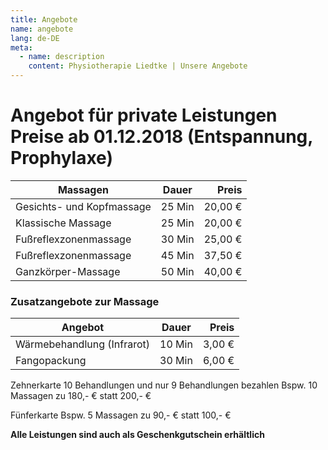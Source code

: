 ```yaml
---
title: Angebote
name: angebote
lang: de-DE
meta:
  - name: description
    content: Physiotherapie Liedtke | Unsere Angebote
---
```


# Angebot für private Leistungen Preise ab 01.12.2018 (Entspannung, Prophylaxe)

| Massagen                  | Dauer  | Preis   |
| ------------------------- |:------:| -------:|
| Gesichts- und Kopfmassage | 25 Min | 20,00 € |
| Klassische Massage        | 25 Min | 20,00 € |
| Fußreflexzonenmassage     | 30 Min | 25,00 € |
| Fußreflexzonenmassage     | 45 Min | 37,50 € |
| Ganzkörper-Massage        | 50 Min | 40,00 € |

### Zusatzangebote zur Massage

| Angebot                    | Dauer  | Preis   |
| -------------------------- |:------:| -------:|
| Wärmebehandlung (Infrarot) | 10 Min | 3,00 € |
| Fangopackung               | 30 Min | 6,00 € |


Zehnerkarte
10 Behandlungen und nur 9 Behandlungen bezahlen
Bspw. 10 Massagen zu 180,- € statt 200,- €

Fünferkarte
Bspw. 5 Massagen zu 90,- € statt 100,- €

**Alle Leistungen sind auch als Geschenkgutschein erhältlich**

<style>
  .angebote table { width: 100%; }
  .angebote td:not(:first-child) { padding: 0 4px; white-space: nowrap; }
</style>